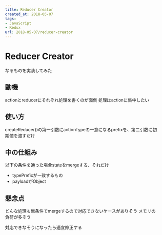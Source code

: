 ```yaml
---
title: Reducer Creator
created_at: 2018-05-07
tags:
- JavaScript
- Redux
url: 2018-05-07/reducer-creator
---
```


# Reducer Creator
なるものを実装してみた

## 動機
actionとreducerにそれぞれ処理を書くのが面倒
処理はactionに集中したい

## 使い方
createReducer()の第一引数にactionTypeの一意になるprefixを、第二引数に初期値を渡すだけ

## 中の仕組み
以下の条件を通った場合stateをmergeする、それだけ
- typePrefixが一致するもの
- payloadがObject

## 懸念点
どんな処理も無条件でmergeするので対応できないケースがありそう
メモリの負荷が多そう



対応できなそうになったら適宜修正する
